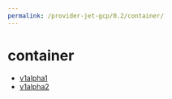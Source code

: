```yaml
---
permalink: /provider-jet-gcp/0.2/container/
---
```


# container



* [v1alpha1](v1alpha1/index.md)
* [v1alpha2](v1alpha2/index.md)
